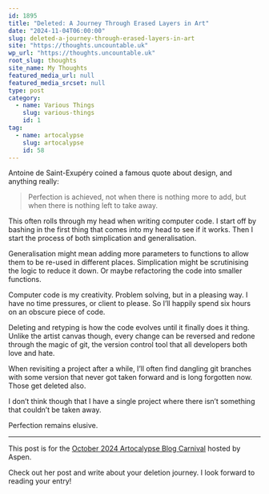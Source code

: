 ```yaml
---
id: 1895
title: "Deleted: A Journey Through Erased Layers in Art"
date: "2024-11-04T06:00:00"
slug: deleted-a-journey-through-erased-layers-in-art
site: "https://thoughts.uncountable.uk"
wp_url: "https://thoughts.uncountable.uk"
root_slug: thoughts
site_name: My Thoughts
featured_media_url: null
featured_media_srcset: null
type: post
category:
  - name: Various Things
    slug: various-things
    id: 1
tag:
  - name: artocalypse
    slug: artocalypse
    id: 58
---
```



<p>Antoine de Saint-Exupéry coined a famous quote about design, and anything really:</p>



<blockquote class="wp-block-quote is-style-plain is-layout-flow wp-block-quote-is-layout-flow is-style-plain--15">
<p>Perfection is achieved, not when there is nothing more to add, but when there is nothing left to take away.</p>
</blockquote>



<p>This often rolls through my head when writing computer code.  I start off by bashing in the first thing that comes into my head to see if it works.  Then I start the process of both simplication and generalisation.</p>



<p>Generalisation might mean adding more parameters to functions to allow them to be re-used in different places.  Simplication might be scrutinising the logic to reduce it down.  Or maybe refactoring the code into smaller functions.</p>



<p>Computer code is my creativity.  Problem solving, but in a pleasing way.  I have no time pressures, or client to please.  So I&#8217;ll happily spend six hours on an obscure piece of code.</p>



<p>Deleting and retyping is how the code evolves until it finally does it thing.  Unlike the artist canvas though, every change can be reversed and redone through the magic of git, the version control tool that all developers both love and hate.</p>



<p>When revisiting a project after a while, I&#8217;ll often find dangling git branches with some version that never got taken forward and is long forgotten now.  Those get deleted also.</p>



<p>I don&#8217;t think though that I have a single project where there isn&#8217;t something that couldn&#8217;t be taken away.  </p>



<p>Perfection remains elusive.</p>



<hr class="wp-block-separator has-alpha-channel-opacity"/>



<p>This post is for the <a href="https://aspenwrites.blogspot.com/2024/09/introduction-to-october-blog-carnival.html">October 2024 Artocalypse Blog Carnival</a> hosted by Aspen.</p>



<p>Check out her post and write about your deletion journey. I look forward to reading your entry!</p>
